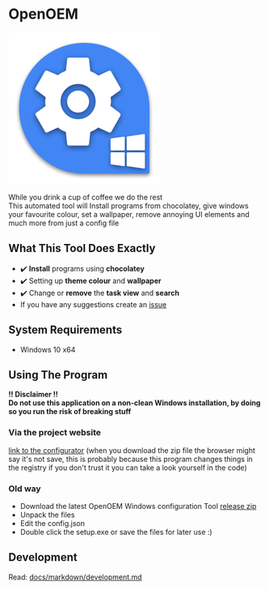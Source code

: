 # OpenOEM
![Project logo](/src/icon-small.png?raw=true "Project logo")

While you drink a cup of coffee we do the rest  
This automated tool will Install programs from chocolatey, give windows your favourite colour, set a wallpaper, remove annoying UI elements and much more from just a config file

## What This Tool Does Exactly
- :heavy_check_mark: **Install** programs using **chocolatey** 
- :heavy_check_mark: Setting up **theme colour** and **wallpaper**  
- :heavy_check_mark: Change or **remove** the **task view** and **search**
- If you have any suggestions create an [issue](https://github.com/dennis1248/OpenOEM/issues)

## System Requirements
- Windows 10 x64  

## Using The Program
**!! Disclaimer !!**  
**Do not use this application on a non-clean Windows installation, by doing so you run the risk of breaking stuff**
### Via the project website
[link to the configurator](https://openoem.masterracegeeks.eu/#configure) (when you download the zip file the browser might say it's not save, this is probably because this program changes things in the registry if you don't trust it you can take a look yourself in the code)
### Old way
- Download the latest OpenOEM Windows configuration Tool [release zip](https://github.com/dennis1248/OpenOEM/releases)
- Unpack the files
- Edit the config.json
- Double click the setup.exe or save the files for later use :)

## Development
Read: [docs/markdown/development.md](https://github.com/dennis1248/OpenOEM/blob/master/docs/markdown/development.md)
